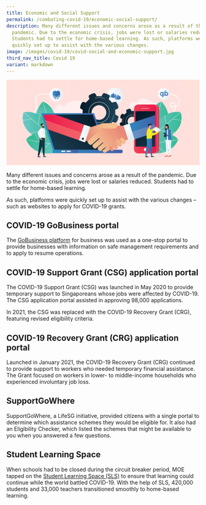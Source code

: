 ```yaml
---
title: Economic and Social Support
permalink: /combating-covid-19/economic-social-support/
description: Many different issues and concerns arose as a result of the
  pandemic. Due to the economic crisis, jobs were lost or salaries reduced.
  Students had to settle for home-based learning. As such, platforms were
  quickly set up to assist with the various changes.
image: /images/covid-19/covid-social-and-economic-support.jpg
third_nav_title: Covid 19
variant: markdown
---
```

![Economic and Social Support](/images/covid-19/covid-social-and-economic-support.jpg)

Many different issues and concerns arose as a result of the pandemic. Due to the economic crisis, jobs were lost or salaries reduced. Students had to settle for home-based learning.

As such, platforms were quickly set up to assist with the various changes – such as websites to apply for COVID-19 grants.

## COVID-19 GoBusiness portal

The [GoBusiness platform](https://gobusiness.gov.sg/) for business was used as a one-stop portal to provide businesses with information on safe management requirements and to apply to resume operations.

## COVID-19 Support Grant (CSG) application portal

The COVID-19 Support Grant (CSG) was launched in May 2020 to provide temporary support to Singaporeans whose jobs were affected by COVID-19. The CSG application portal assisted in approving 98,000 applications.

In 2021, the CSG was replaced with the COVID-19 Recovery Grant (CRG), featuring revised eligibility criteria.

## COVID-19 Recovery Grant (CRG) application portal

Launched in January 2021, the COVID-19 Recovery Grant (CRG) continued to provide support to workers who needed temporary financial assistance. The Grant focused on workers in lower- to middle-income households who experienced involuntary job loss.

## SupportGoWhere 

SupportGoWhere, a LifeSG initiative, provided citizens with a single portal to determine which assistance schemes they would be eligible for. It also had an Eligibility Checker, which listed the schemes that might be available to you when you answered a few questions.

## Student Learning Space

When schools had to be closed during the circuit breaker period, MOE tapped on the [Student Learning Space (SLS)](https://www.moe.gov.sg/education-in-sg/student-learning-space) to ensure that learning could continue while the world battled COVID-19. With the help of SLS, 420,000 students and 33,000 teachers transitioned smoothly to home-based learning.